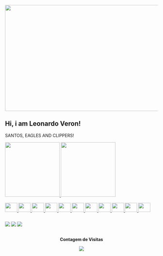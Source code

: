 <img src="https://github.com/Anmol-Baranwal/Cool-GIFs-For-GitHub/assets/74038190/0db32290-c193-4b32-95dc-413ce9e446a5" height="350" width="600">

## Hi, i am Leonardo Veron! 
SANTOS, EAGLES AND CLIPPERS!
<div>
  <a href="https://github.com/luuizaribass">
  <img height="180em" src="https://github-readme-stats.vercel.app/api?username=Veron1405&show_icons=true&theme=dark&include_all_commits=true&count_private=true"/>   
  <img height="180em" src="https://github-readme-stats.vercel.app/api/top-langs/?username=Veron1405&layout=compact&langs_count=6&theme=dark"/>
</div>

<br>

  <div>
    <img height="30" width="40" src="https://cdn.jsdelivr.net/gh/devicons/devicon@latest/icons/python/python-original.svg"/>
    <img height="30" width="40" src="https://cdn.jsdelivr.net/gh/devicons/devicon@latest/icons/php/php-original.svg"/>
    <img height="30" width="40" src="https://cdn.jsdelivr.net/gh/devicons/devicon@latest/icons/mysql/mysql-original.svg" />
    <img height="30" width="40"src="https://cdn.jsdelivr.net/gh/devicons/devicon@latest/icons/canva/canva-original.svg"/>
    <img height="30" width="40" src="https://cdn.jsdelivr.net/gh/devicons/devicon@latest/icons/figma/figma-original.svg"/>
    <img height="30" width="40" src="https://cdn.jsdelivr.net/gh/devicons/devicon@latest/icons/html5/html5-original.svg"/>
    <img height="30" width="40" src="https://cdn.jsdelivr.net/gh/devicons/devicon@latest/icons/css3/css3-original.svg"/>
    <img height="30" width="40" src="https://cdn.jsdelivr.net/gh/devicons/devicon@latest/icons/javascript/javascript-original.svg"/>
    <img height="30" width="40" src="https://cdn.jsdelivr.net/gh/devicons/devicon@latest/icons/react/react-original.svg"/>
    <img height="30" width="40" src="https://cdn.jsdelivr.net/gh/devicons/devicon@latest/icons/c/c-original.svg"/>
    <img height="30" width="40" src="https://cdn.jsdelivr.net/gh/devicons/devicon@latest/icons/csharp/csharp-original.svg"/>
  </div>

##
 
<div> 
  <a href="https://www.instagram.com/l.veron14" target="_blank"><img src="https://img.shields.io/badge/-Instagram-%23E4405F?style=for-the-badge&logo=instagram&logoColor=white" target="_blank"></a>
  <a href = "mailto:leonardoveron1405@gmail.com"><img src="https://img.shields.io/badge/-Gmail-%23333?style=for-the-badge&logo=gmail&logoColor=white" target="_blank"></a>
  <a href="https://www.linkedin.com/in/leonardo-veron-dias-b08612356/" target="_blank"><img src="https://img.shields.io/badge/-LinkedIn-%230077B5?style=for-the-badge&logo=linkedin&logoColor=white" target="_blank"></a>
</div>

<div align="center">
<br><p align="center"><b>Contagem de Visitas</b></p>  
<p align="center"><img align="center" src="https://profile-counter.glitch.me/Veron1405}/count.svg" /></p> 
<br></div>


